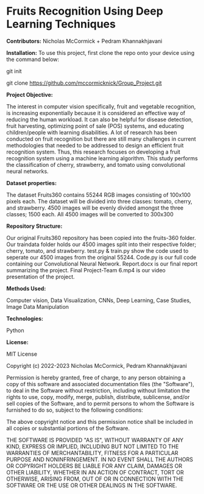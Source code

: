 # Fruits Recognition Using Deep Learning Techniques
**Contributors:**
Nicholas McCormick + Pedram Khannakhjavani

**Installation:**
To use this project, first clone the repo onto your device using the command below:

git init

git clone https://github.com/mccormicknick/Group_Project.git


**Project Objective:**

The interest in computer vision specifically, fruit and vegetable recognition, is increasing exponentially because it is considered an effective way of reducing the human workload. It can also be helpful for disease detection, fruit harvesting, optimizing point of sale (POS) systems, and educating children/people with learning disabilities. A lot of research has been conducted on fruit recognition but there are still many challenges in current methodologies that needed to be addressed to design an efficient fruit recognition system. Thus, this research focuses on developing a fruit recognition system using a machine learning algorithm. This study performs the classification of cherry, strawberry, and tomato using convolutional neural networks.



**Dataset properties:**

The dataset Fruits360 contains 55244 RGB images consisting of 100x100 pixels each.
The dataset will be divided into three classes: tomato, cherry, and strawberry.
4500 images will be evenly divided amongst the three classes; 1500 each.
All 4500 images will be converted to 300x300 


**Repository Structure:**

Our original Fruits360 repository has been copied into the fruits-360 folder.
Our traindata folder holds our 4500 images split into their respective folder; cherry, tomato, and strawberry.
test.py & train.py show the code used to seperate our 4500 images from the original 55244.
Code.py is our full code containing our Convolutional Neural Network.
Report.docx is our final report summarizing the project.
Final Project-Team 6.mp4 is our video presentation of the project.

**Methods Used:**

Computer vision, Data Visualization, CNNs, Deep Learning, Case Studies, Image Data Manipulation

**Technologies:**

Python

**License:**

MIT License

Copyright (c) 2022-2023 Nicholas McCormick, Pedram Khannakhjavani

Permission is hereby granted, free of charge, to any person obtaining a copy of this software and associated documentation files (the "Software"), to deal in the Software without restriction, including without limitation the rights to use, copy, modify, merge, publish, distribute, sublicense, and/or sell copies of the Software, and to permit persons to whom the Software is furnished to do so, subject to the following conditions:

The above copyright notice and this permission notice shall be included in all copies or substantial portions of the Software.

THE SOFTWARE IS PROVIDED "AS IS", WITHOUT WARRANTY OF ANY KIND, EXPRESS OR IMPLIED, INCLUDING BUT NOT LIMITED TO THE WARRANTIES OF MERCHANTABILITY, FITNESS FOR A PARTICULAR PURPOSE AND NONINFRINGEMENT. IN NO EVENT SHALL THE AUTHORS OR COPYRIGHT HOLDERS BE LIABLE FOR ANY CLAIM, DAMAGES OR OTHER LIABILITY, WHETHER IN AN ACTION OF CONTRACT, TORT OR OTHERWISE, ARISING FROM, OUT OF OR IN CONNECTION WITH THE SOFTWARE OR THE USE OR OTHER DEALINGS IN THE SOFTWARE.

